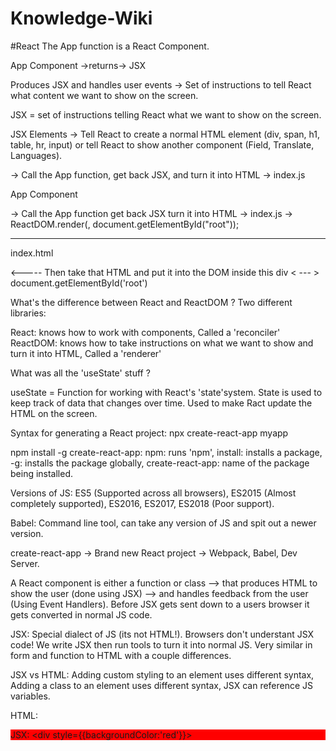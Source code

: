 # Knowledge-Wiki

#React
The App function is a React Component.

App Component ->returns-> JSX

Produces JSX and handles user events -> Set of instructions to tell React what content we want to show on the screen.

JSX = set of instructions telling React what we want to show on the screen.

JSX Elements -> Tell React to create a normal HTML element (div, span, h1, table, hr, input) or tell React to show another component (Field, Translate, Languages).

-> Call the App function, get back JSX, and turn it into HTML -> index.js

App Component 
  <div>
    <Field />  -> Call the App function get back JSX  turn it into HTML -> index.js -> ReactDOM.render(<App/>, document.getElementById("root"));
    <Languages />
    <hr />
    <Translate />
  </div>
  
  index.html
  
  <html>
  <head></head>
  <body>
    <div id="root">
          <----- Then take that HTML and put it into the DOM inside this div  < --- > document.getElementById('root')
    </div>
  </body>
  </html>
  
  What's the difference between React and ReactDOM ? Two different libraries:
  
  React: knows how to work with components, Called a 'reconciler'
  ReactDOM: knows how to take instructions on what we want to show and turn it into HTML, Called a 'renderer'
  
  What was all the 'useState' stuff ?
  
  useState = Function for working with React's 'state'system. State is used to keep track of data that changes over time. Used to make Ract update the HTML on the screen.
  
  Syntax for generating a React project: npx create-react-app myapp
  
  npm install -g create-react-app: npm: runs 'npm', install: installs a package, -g: installs the package globally, create-react-app: name of the package being installed.
  
  Versions of JS: ES5 (Supported across all browsers), ES2015 (Almost completely supported), ES2016, ES2017, ES2018 (Poor support).
  
  Babel: Command line tool, can take any version of JS and spit out a newer version.
  
  create-react-app -> Brand new React project -> Webpack, Babel, Dev Server.
  
  A React component is either a function or class --> that produces HTML to show the user (done using JSX) --> and handles feedback from the user (Using Event Handlers). Before JSX gets sent down to a users browser it gets converted in normal JS code.
  
  JSX: Special dialect of JS (its not HTML!). Browsers don't understant JSX code! We write JSX then run tools to turn it into normal JS. Very similar in form and function to HTML with a couple differences.
  
  JSX vs HTML: Adding custom styling to an element uses different syntax, Adding a class to an element uses different syntax, JSX can reference JS variables.
  
  HTML: <div style="background-color: red;"><div>
  JSX: <div style={{backgroundColor:'red'}}></div>
  
  
  

